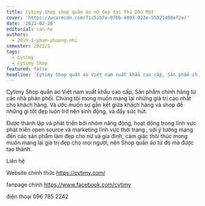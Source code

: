 ```yaml
---
title: Cytimy Shop shop quần áo nữ đẹp tại Thủ Dầu Một
cover: 'https://ucarecdn.com/f1c51b7e-07bb-4993-922e-5502148def2e/'
date: '2021-02-26'
editorial: can-ho
authors:
  - 2019-1-pham-phuong-nhi
semester: 2021/1
tags:
  - Cytimy
  - Cytimy Shop
featured: false
headline: 'Cytimy Shop quần áo Việt nam xuất khẩu cao cấp, Sản phẩm chính hãng'
---
```

Cytimy Shop quần áo Việt nam xuất khẩu cao cấp, Sản phẩm chính hãng từ các nhà phân phối. Chúng tôi mong muốn mang lại những giá trị cao nhất cho khách hàng. Và ước muốn sự gắn kết giữa khách hàng và shop để những gì tốt đẹp luôn trở nên sinh động, và đầy sức hút.



Được thành lập và phát triển bởi nhóm năng động, hoạt động trong lĩnh vực phát triển open source và marketing lĩnh vực thời trang , với ý tưởng mang đến các sản phẩm làm đẹp cho nữ và gia đình, cảm giác thôi thúc mong muốn mang lại giá trị đẹp cho mọi người, nên Shop quần áo từ đó mà được tạo thành.

Liên hệ

Website chính thức https://cytimy.com/

fanpage chính https://www.facebook.com/cytimy

điện thoại 096 785 2242
